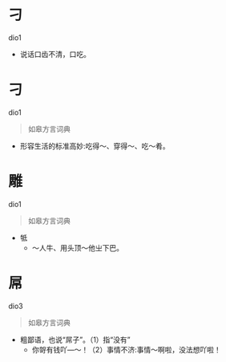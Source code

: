# 刁
dio1
- 说话口齿不清，口吃。

# 刁
dio1
> 如皋方言词典
- 形容生活的标准高妙:吃得～、穿得～、吃～肴。

# 雕
dio1
> 如皋方言词典
- 牴
  - ～人牛、用头顶～他㞢下巴。

# 屌
dio3
> 如皋方言词典
- 粗鄙语，也说“屌子”。（1）指“没有”
  - 你哿有钱吖—～！（2）事情不济:事情～啊啦，没法想吖啦！
